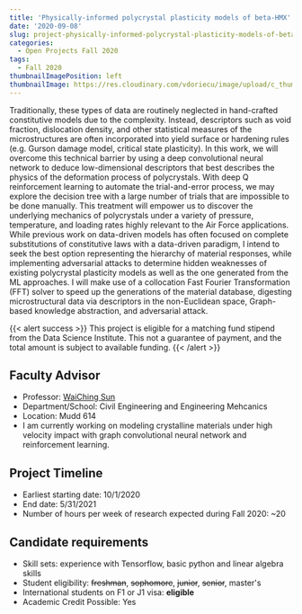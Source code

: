 ```yaml
---
title: 'Physically-informed polycrystal plasticity models of beta-HMX'
date: '2020-09-08'
slug: project-physically-informed-polycrystal-plasticity-models-of-beta-hmx
categories:
  - Open Projects Fall 2020
tags:
  - Fall 2020
thumbnailImagePosition: left
thumbnailImage: https://res.cloudinary.com/vdoriecu/image/upload/c_thumb,w_200,g_face/v1579110178/construction_c6dqbd.png
---
```

Traditionally, these types of data are routinely neglected in hand-crafted constitutive models due to the complexity. Instead, descriptors such as void fraction, dislocation density, and other statistical measures of the microstructures are often incorporated into yield surface or hardening rules (e.g. Gurson damage model, critical state plasticity). In this work, we will overcome this technical barrier by using a deep convolutional neural network to deduce low-dimensional descriptors that best describes the physics of the deformation process of polycrystals. With deep Q reinforcement learning to automate the trial-and-error process, we may explore the decision tree with a large number of trials that are impossible to be done manually. This treatment will empower us to discover the underlying mechanics of polycrystals under a variety of pressure, temperature, and loading rates highly relevant to the Air Force applications. While previous work on data-driven models has often focused on complete substitutions of constitutive laws with a data-driven paradigm, I intend to seek the best option representing the hierarchy of material responses, while implementing adversarial attacks to determine hidden weaknesses of existing polycrystal plasticity models as well as the one generated from the ML approaches. I will make use of a collocation Fast Fourier Transformation (FFT) solver to speed up the generations of the material database, digesting microstructural data via descriptors in the non-Euclidean space, Graph-based knowledge abstraction, and adversarial attack. 

<!--more-->


{{< alert success >}}
This project is eligible for a matching fund stipend from the Data Science Institute. This not a guarantee of payment, and the total amount is subject to available funding.
{{< /alert >}}

## Faculty Advisor
+ Professor: [WaiChing Sun](www.poromechanics.org)
+ Department/School: Civil Engineering and Engineering Mehcanics
+ Location: Mudd 614
+ I am currently working on modeling crystalline materials under high velocity impact with graph convolutional neural network and reinforcement learning.

## Project Timeline
+ Earliest starting date: 10/1/2020
+ End date: 5/31/2021
+ Number of hours per week of research expected during Fall 2020: ~20

## Candidate requirements
+ Skill sets: experience with Tensorflow, basic python and linear algebra skills
+ Student eligibility: ~~freshman~~, ~~sophomore~~, ~~junior~~, ~~senior~~, master's
+ International students on F1 or J1 visa: **eligible**
+ Academic Credit Possible: Yes

